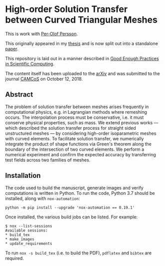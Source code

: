 # High-order Solution Transfer between Curved Triangular Meshes

This is work with [Per-Olof Persson][6].

This originally appeared in my [thesis][1] and is now split out
into a standalone [paper][3].

This repository is laid out in a manner described in
[Good Enough Practices in Scientific Computing][2].

The content itself has been uploaded to the [arXiv][4] and was submitted to
the journal [CAMCoS][5] on October 12, 2018.

## Abstract

The problem of solution transfer between meshes arises frequently in
computational physics, e.g. in Lagrangian methods where remeshing
occurs. The interpolation process must be conservative, i.e. it
must conserve physical properties, such as mass. We extend previous
works &mdash; which described the solution transfer process for straight sided
unstructured meshes &mdash; by considering high-order isoparametric meshes
with curved elements. To facilitate solution transfer, we numerically
integrate the product of shape functions via Green's theorem along the
boundary of the intersection of two curved elements. We perform a numerical
experiment and confirm the expected accuracy by transferring test fields
across two families of meshes.

## Installation

The code used to build the manuscript, generate images and verify
computations is written in Python. To run the code, Python 3.7
should be installed, along with `nox-automation`:

```
python -m pip install --upgrade 'nox-automation == 0.19.1'
```

Once installed, the various build jobs can be listed. For example:

```
$ nox --list-sessions
Available sessions:
* build_tex
* make_images
* update_requirements
```

To run `nox -s build_tex` (i.e. to build the PDF), `pdflatex` and
`bibtex` are required.

[1]: https://github.com/dhermes/phd-thesis
[2]: https://arxiv.org/abs/1609.00037
[3]: doc/paper.pdf
[4]: https://arxiv.org/abs/1810.06806
[5]: https://msp.org/camcos/about/journal/about.html
[6]: https://popersson.github.io/
